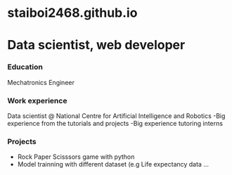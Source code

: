 # staiboi2468.github.io

# Data scientist, web developer


### Education
Mechatronics Engineer

### Work experience
Data scientist @ National Centre for Artificial Intelligence and Robotics
-Big experience from the tutorials and projects
-Big experience tutoring interns

### Projects
- Rock Paper Scisssors game with python
- Model trainning with different dataset (e.g Life expectancy data ...
